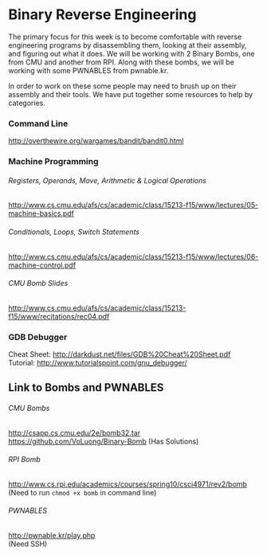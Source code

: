 # Binary Reverse Engineering
The primary focus for this week is to become comfortable with reverse engineering programs by disassembling them, looking at their assembly, and figuring out what it does. We will be working with 2 Binary Bombs, one from CMU and another from RPI. Along with these bombs, we will be working with some PWNABLES from pwnable.kr.

In order to work on these some people may need to brush up on their assembly and their tools. We have put together some resources to help by categories.

### Command Line
http://overthewire.org/wargames/bandit/bandit0.html
### Machine Programming   

###### Registers, Operands, Move, Arithmetic & Logical Operations   
http://www.cs.cmu.edu/afs/cs/academic/class/15213-f15/www/lectures/05-machine-basics.pdf

###### Conditionals, Loops, Switch Statements
http://www.cs.cmu.edu/afs/cs/academic/class/15213-f15/www/lectures/06-machine-control.pdf

###### CMU Bomb Slides  
http://www.cs.cmu.edu/afs/cs/academic/class/15213-f15/www/recitations/rec04.pdf

### GDB Debugger
Cheat Sheet: http://darkdust.net/files/GDB%20Cheat%20Sheet.pdf  
Tutorial: http://www.tutorialspoint.com/gnu_debugger/

## Link to Bombs and PWNABLES
###### CMU Bombs
http://csapp.cs.cmu.edu/2e/bomb32.tar  
https://github.com/VoLuong/Binary-Bomb (Has Solutions)
###### RPI Bomb
http://www.cs.rpi.edu/academics/courses/spring10/csci4971/rev2/bomb  
(Need to run ``` chmod +x bomb ``` in command line)

###### PWNABLES
http://pwnable.kr/play.php  
(Need SSH)
